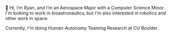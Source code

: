 👋 Hi, I’m Ryan, and I’m an Aerospace Major with a Computer Science Minor.
I'm looking to work in bioastronautics, but I'm also interested in robotics and other work in space.

Currently, I'm doing Human-Autonomy Teaming Research at CU Boulder.


<!---
chenryanchen/chenryanchen is a ✨ special ✨ repository because its `README.md` (this file) appears on your GitHub profile.
You can click the Preview link to take a look at your changes.
--->
